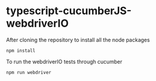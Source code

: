 # typescript-cucumberJS-webdriverIO

After cloning the repository to install all the node packages 


`npm install` 

To run the webdriverIO tests through cucumber


 `npm run webdriver`

